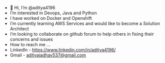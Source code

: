 - 👋 Hi, I’m @aditya4196
-  I’m interested in Devops, Java and Python
-  I have worked on Docker and Openshift
-  I’m currently learning AWS Services and would like to become a Solution Architect
-  I’m looking to collaborate on github forum to help others in fixing their concerns and issues
-  How to reach me ...
-    LinkedIn - https://www.linkedin.com/in/aditya4196/
-    Gmail - adityajadhav537@gmail.com

<!---
aditya4196/aditya4196 is a ✨ special ✨ repository because its `README.md` (this file) appears on your GitHub profile.
You can click the Preview link to take a look at your changes.
--->
